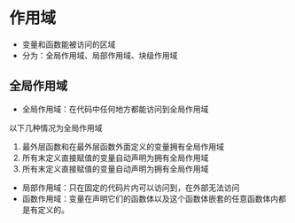 # 作用域

- 变量和函数能被访问的区域
- 分为：全局作用域、局部作用域、块级作用域

## 全局作用域
- 全局作用域：在代码中任何地方都能访问到全局作用域

以下几种情况为全局作用域
1. 最外层函数和在最外层函数外面定义的变量拥有全局作用域
2. 所有末定义直接赋值的变量自动声明为拥有全局作用域
3. 所有末定义直接赋值的变量自动声明为拥有全局作用域

- 局部作用域：只在固定的代码片内可以访问到，在外部无法访问
- 函数作用域：变量在声明它们的函数体以及这个函数体嵌套的任意函数体内都是有定义的。